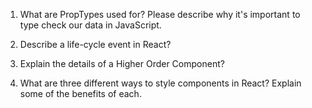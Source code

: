 1. What are PropTypes used for? Please describe why it's important to type check our data in JavaScript.

2. Describe a life-cycle event in React?

3. Explain the details of a Higher Order Component?

4. What are three different ways to style components in React? Explain some of the benefits of each.
